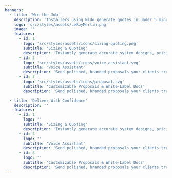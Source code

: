 ```yaml
---
banners:
  - title: 'Win the Job'
    description: 'Installers using Nido generate quotes in under 5 minutes — a process that used to take hours or days.'
    logo: 'src/styles/assets/LeRoyMerlin.png'
    image: ''
    features:
      - id: 1
        logo: 'src/styles/assets/icons/sizing-quoting.png'
        subtitle: 'Sizing & Quoting'
        description: 'Instantly generate accurate system designs, pricing, and professional proposals from just a few inputs.'
      - id: 2
        logo: 'src/styles/assets/icons/voice-assistant.svg'
        subtitle: 'Voice Assistant'
        description: 'Send polished, branded proposals your clients trust — no design tools required.'
      - id: 3
        logo: 'src/styles/assets/icons/proposal.svg'
        subtitle: 'Customizable Proposals & White-Label Docs'
        description: 'Send polished, branded proposals your clients trust — no design tools required.'

  - title: 'Deliver With Confidence'
    description: ''
    features:
      - id: 1
        logo: ''
        subtitle: 'Sizing & Quoting'
        description: 'Instantly generate accurate system designs, pricing, and professional proposals from just a few inputs.'
      - id: 2
        logo: ''
        subtitle: 'Voice Assistant'
        description: 'Send polished, branded proposals your clients trust — no design tools required.'
      - id: 3
        logo: ''
        subtitle: 'Customizable Proposals & White-Label Docs'
        description: 'Send polished, branded proposals your clients trust — no design tools required.'
---
```

